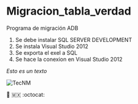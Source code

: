 # Migracion_tabla_verdad
Programa de migración ADB

1. Se debe instalar SQL SERVER DEVELOPMENT
2. Se instala Visual Studio 2012
3. Se exporta el exel a SQL
4. Se hace la conexion en Visual Studio 2012

_Esto es un texto_

![TecNM]([http://github.com](https://upload.wikimedia.org/wikipedia/commons/d/d4/Logo-TecNM-2017.png))

🐤 🇲🇽 :octocat: 

